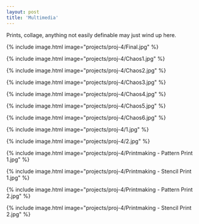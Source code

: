 ```yaml
---
layout: post
title: 'Multimedia'
---
```


Prints, collage, anything not easily definable may just wind up here.

{% include image.html image="projects/proj-4/Final.jpg" %}

{% include image.html image="projects/proj-4/Chaos1.jpg" %}

{% include image.html image="projects/proj-4/Chaos2.jpg" %}

{% include image.html image="projects/proj-4/Chaos3.jpg" %}

{% include image.html image="projects/proj-4/Chaos4.jpg" %}

{% include image.html image="projects/proj-4/Chaos5.jpg" %}

{% include image.html image="projects/proj-4/Chaos6.jpg" %}

{% include image.html image="projects/proj-4/1.jpg" %}

{% include image.html image="projects/proj-4/2.jpg" %}

{% include image.html image="projects/proj-4/Printmaking - Pattern Print 1.jpg" %}

{% include image.html image="projects/proj-4/Printmaking - Stencil Print 1.jpg" %}

{% include image.html image="projects/proj-4/Printmaking - Pattern Print 2.jpg" %}

{% include image.html image="projects/proj-4/Printmaking - Stencil Print 2.jpg" %}
